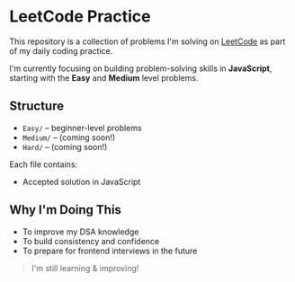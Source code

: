 # LeetCode Practice 

This repository is a collection of problems I'm solving on [LeetCode](https://leetcode.com/) as part of my daily coding practice.

I'm currently focusing on building problem-solving skills in **JavaScript**, starting with the **Easy** and **Medium** level problems.

## Structure
- `Easy/` – beginner-level problems
- `Medium/` – (coming soon!)
- `Hard/` – (coming soon!)

Each file contains:
- Accepted solution in JavaScript

## Why I'm Doing This

- To improve my DSA knowledge
- To build consistency and confidence
- To prepare for frontend interviews in the future

> I'm still learning & improving!


